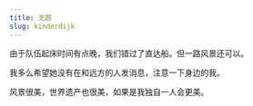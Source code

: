 ```yaml
---
title: 无题
slug: kinderdijk
---
```


由于队伍起床时间有点晚，我们错过了直达船。但一路风景还可以。

我多么希望她没有在和远方的人发消息，注意一下身边的我。

风景很美，世界遗产也很美，如果是我独自一人会更美。




